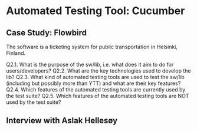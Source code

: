 # Automated Testing Tool: Cucumber
## Case Study: Flowbird
The software is a ticketing system for public transportation in Helsinki, Finland. 

Q2.1. What is the purpose of the sw/lib, i.e. what does it aim to do for users/developers?
Q2.2. What are the key technologies used to develop the lib?
Q2.3. What kind of automated testing tools are used to test the sw/lib (including but possibly more than YTT) and what are their key features?
Q2.4. Which features of the automated testing tools are currently used by the test suite?
Q2.5. Which features of the automated testing tools are NOT used by the test suite?
## Interview with Aslak Hellesøy
